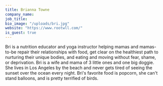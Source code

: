 ```yaml
---
title: Brianna Towne
company_name: 
job_title: 
bio_image: "/uploads/bri.jpg"
website: "https://www.rootwll.com/"
is_guest: true
---
```


Bri is a nutrition educator and yoga instructor helping mamas and mamas-to-be repair their relationships with food, get clear on the healthiest path to nurturing their unique bodies, and eating and moving without fear, shame, or deprivation. Bri is a wife and mama of 3 little ones and one big doggie. She lives in Los Angeles by the beach and never gets tired of seeing the sunset over the ocean every night. Bri's favorite food is popcorn, she can't stand balloons, and is pretty terrified of birds.

